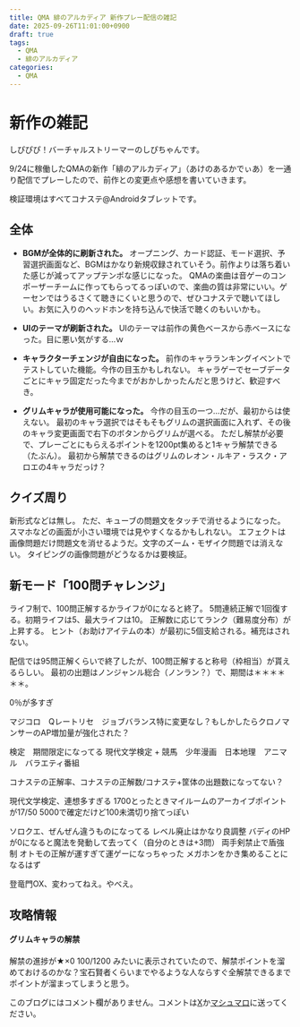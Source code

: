 ```yaml
---
title: QMA 緋のアルカディア 新作プレー配信の雑記
date: 2025-09-26T11:01:00+0900
draft: true
tags:
  - QMA
  - 緋のアルカディア
categories:
  - QMA
---
```

# 新作の雑記

しぴぴぴ！バーチャルストリーマーのしぴちゃんです。

9/24に稼働したQMAの新作「緋のアルカディア」（あけのあるかでぃあ）を一通り配信でプレーしたので、前作との変更点や感想を書いていきます。

検証環境はすべてコナステ@Androidタブレットです。
## 全体

* **BGMが全体的に刷新された。**
	オープニング、カード認証、モード選択、予習選択画面など、BGMはかなり新規収録されていそう。前作よりは落ち着いた感じが減ってアップテンポな感じになった。
	QMAの楽曲は音ゲーのコンポーザーチームに作ってもらってるっぽいので、楽曲の質は非常にいい。ゲーセンではうるさくて聴きにくいと思うので、ぜひコナステで聴いてほしい。お気に入りのヘッドホンを持ち込んで快活で聴くのもいいかも。

* **UIのテーマが刷新された。**
	UIのテーマは前作の黄色ベースから赤ベースになった。目に悪い気がする…ｗ

* **キャラクターチェンジが自由になった。**
	前作のキャラランキングイベントでテストしていた機能。今作の目玉かもしれない。
	キャラゲーでセーブデータごとにキャラ固定だった今までがおかしかったんだと思うけど、歓迎すべき。

* **グリムキャラが使用可能になった。**
	今作の目玉の一つ…だが、最初からは使えない。
	最初のキャラ選択ではそもそもグリムの選択画面に入れず、その後のキャラ変更画面で右下のボタンからグリムが選べる。
	ただし解禁が必要で、プレーごとにもらえるポイントを1200pt集めると1キャラ解禁できる（たぶん）。
	最初から解禁できるのはグリムのレオン・ルキア・ラスク・アロエの4キャラだっけ？

## クイズ周り

新形式などは無し。
ただ、キューブの問題文をタッチで消せるようになった。スマホなどの画面が小さい環境では見やすくなるかもしれない。
エフェクトは画像問題だけ問題文を消せるようだ。文字のズーム・モザイク問題では消えない。
タイピングの画像問題がどうなるかは要検証。

## 新モード「100問チャレンジ」

ライフ制で、100問正解するかライフが0になると終了。
5問連続正解で1回復する。初期ライフは5、最大ライフは10。
正解数に応じてランク（難易度分布）が上昇する。
ヒント（お助けアイテムの本）が最初に5個支給される。補充はされない。

配信では95問正解くらいで終了したが、100問正解すると称号（枠相当）が貰えるらしい。
最初の出題はノンジャンル総合（ノンラン？）で、期間は＊＊＊＊＊＊。

0％が多すぎ

マジコロ　Qレートリセ　ジョブバランス特に変更なし？もしかしたらクロノマンサーのAP増加量が強化された？


検定　期間限定になってる
現代文学検定 + 競馬　少年漫画　日本地理　アニマル　バラエティ番組


コナステの正解率、コナステの正解数/コナステ+筐体の出題数になってない？


現代文学検定、連想多すぎる
1700とったときマイルームのアーカイブポイントが17/50
5000で確定だけど100未満切り捨てっぽい


ソロクエ、ぜんぜん違うものになってる
レベル廃止はかなり良調整
バディのHPが0になると魔法を発動して去ってく（自分のときは+3問）
両手剣禁止で盾強制
オトモの正解が運すぎて運ゲーになっちゃった
メガホンをかき集めることになるはず

登竜門OX、変わってねえ。やべえ。




## 攻略情報

#### グリムキャラの解禁
解禁の進捗が★×0 100/1200 みたいに表示されていたので、解禁ポイントを溜めておけるのかな？宝石賢者くらいまでやるような人ならすぐ全解禁できるまでポイントが溜まってしまうと思う。



このブログにはコメント欄がありません。コメントは[X](https://x.com/CPPP_CPchan)か[マシュマロ](https://marshmallow-qa.com/qeesq0ftfry6tne)に送ってください。